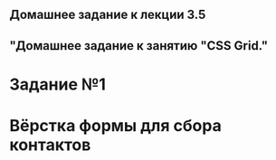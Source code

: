 ## Домашнее задание к лекции 3.5

## "Домашнее задание к занятию "CSS Grid."

# Задание №1

# Вёрстка формы для сбора контактов
